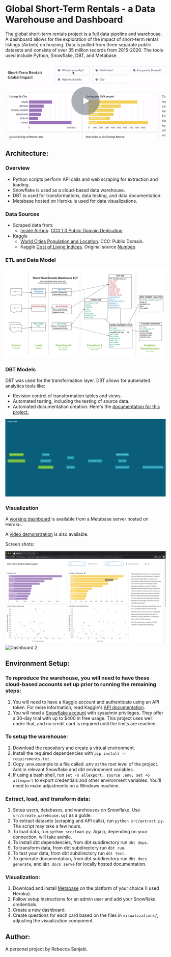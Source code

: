 # Global Short-Term Rentals - a Data Warehouse and Dashboard

The global short-term rentals project is a full data pipeline and warehouse. A dashboard allows for the exploration of the impact of short-term rental listings (Airbnb) on housing. Data is pulled from three separate public datasets and consists of over 35 million records from 2015-2020. The tools used include Python, Snowflake, DBT, and Metabase. 


[![Demo Video2](img/strd-demo.gif)](https://www.loom.com/share/bb3c33b3096a46a285060986ff87cb01 "Open Demo Video")

## Architecture:
### Overview
* Python scripts perform API calls and web scraping for extraction and loading.
* Snowflake is used as a cloud-based data warehouse.
* DBT is used for transformations, data testing, and data documentation.
* Metabase hosted on Heroku is used for data visualizations.

### Data Sources
* Scraped data from:
  - [Inside Airbnb](http://insideairbnb.com/get-the-data.html). [CC0 1.0 Public Domain Dedication](https://creativecommons.org/publicdomain/zero/1.0/).
* Kaggle
  - [World Cities Population and Location](https://www.kaggle.com/i2i2i2/cities-of-the-world). CC0: Public Domain.
  - Kaggle [Cost of Living Indices](https://www.kaggle.com/debdutta/cost-of-living-index-by-country). Original source [Numbeo](https://www.numbeo.com/cost-of-living/rankings.jsp)

### ETL and Data Model
![Data Flow and Star Schema](img/data_flow.png)
### DBT Models
DBT was used for the transformation layer. DBT allows for automated analytics tools like:
* Revision control of transformation tables and views.
* Automated testing, including the testing of source data.
* Automated documentation creation. Here's the [documentation for this project.](http://rebeccasanjabi.com/target/index.html#!/overview)

![DBT Models Lineage Graph](img/dbt_dag.png)
### Visualization
A [working dashboard](http://short-term-rentals.herokuapp.com/public/dashboard/3b82055e-767c-4203-9715-3765e9b72ca7) is available from a Metabase server hosted on Heroku.

A [video demonstration](https://www.loom.com/share/bb3c33b3096a46a285060986ff87cb01) is also available.

Screen shots:

![Dashboard 1](img/dashboard1.png)
![Dashboard 2](img/dashboard2.png)

## Environment Setup:
### To reproduce the warehouse, you will need to have these cloud-based accounts set up prior to running the remaining steps:
1. You will need to have a Kaggle account and authenticate using an API token. For more information, read Kaggle's [API documentation](https://www.kaggle.com/docs/api).
2. You will need a [Snowflake account](https://trial.snowflake.com/) with sysadmin privileges. They offer a 30-day trial with up to $400 in free usage. This project uses well under that, and no credit card is required until the limits are reached.

### To setup the warehouse:
1. Download the repository and create a virtual environment.
2. Install the required dependencies with `pip install -r requirements.txt`.
3. Copy .env.example to a file called .env at the root level of the project. Add in relevant Snowflake and dbt environment variables.
4. If using a bash shell, run `set -o allexport; source .env; set +o allexport` to export credentials and other environment variables. You'll need to make adjustments on a Windows machine.

### Extract, load, and transform data:
1. Setup users, databases, and warehouses on Snowflake. Use `src/create_warehouse.sql` as a guide.
2. To extract datasets (scraping and API calls), run `python src/extract.py`. The script may take a few hours.
3. To load data, run `python src/load.py`. Again, depending on your connection, will take awhile.
4. To install dbt dependencies, from dbt subdirectory run `dbt deps`.
5. To transform data, from dbt subdirectory run `dbt run`.
6. To test your data, from dbt subdirectory run `dbt test`.
7. To generate documentation, from dbt subdirectory run `dbt docs generate`, and `dbt docs serve` for locally hosted documentation.

### Visualization:
1. Download and install [Metabase](https://www.metabase.com/start/) on the platform of your choice (I used Heroku).
2. Follow setup instructions for an admin user and add your Snowflake credentials.
3. Create a new dashboard.
4. Create questions for each card based on the files in `visualizations/`, adjusting the visualization component.

## Author:
A personal project by Rebecca Sanjabi.
